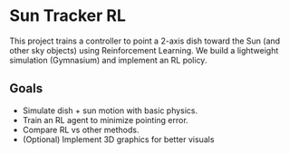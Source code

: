 # Sun Tracker RL

This project trains a controller to point a 2-axis dish toward the Sun (and other sky objects) using Reinforcement Learning. We build a lightweight simulation (Gymnasium) and implement an RL policy.

## Goals
- Simulate dish + sun motion with basic physics.
- Train an RL agent to minimize pointing error.
- Compare RL vs other methods.
- (Optional) Implement 3D graphics for better visuals


